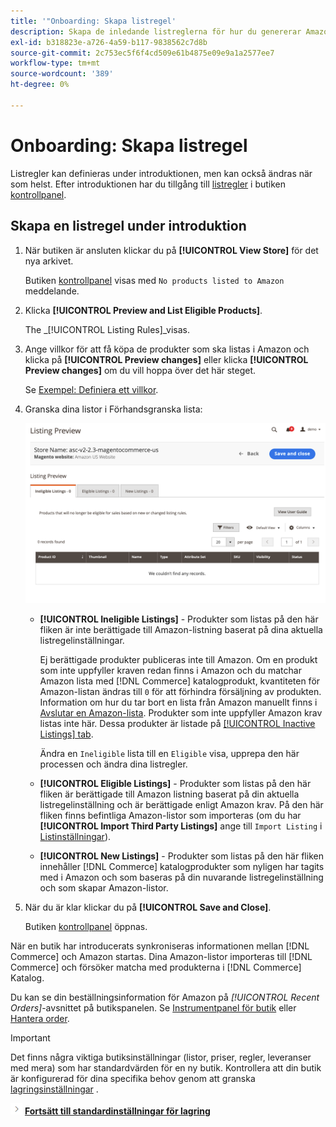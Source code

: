 ```yaml
---
title: '"Onboarding: Skapa listregel'
description: Skapa de inledande listreglerna för hur du genererar Amazon-listor när du slutför processen för registrering av Amazon-försäljningskanal [!DNL Commerce] produkter.
exl-id: b318823e-a726-4a59-b117-9838562c7d8b
source-git-commit: 2c753ec5f6f4cd509e61b4875e09e9a1a2577ee7
workflow-type: tm+mt
source-wordcount: '389'
ht-degree: 0%

---
```


# Onboarding: Skapa listregel

Listregler kan definieras under introduktionen, men kan också ändras när som helst. Efter introduktionen har du tillgång till [listregler](./listing-rules.md) i butiken [kontrollpanel](./amazon-store-dashboard.md).

## Skapa en listregel under introduktion

1. När butiken är ansluten klickar du på **[!UICONTROL View Store]** för det nya arkivet.

   Butiken [kontrollpanel](./amazon-store-dashboard.md) visas med `No products listed to Amazon` meddelande.

1. Klicka **[!UICONTROL Preview and List Eligible Products]**.

   The _[!UICONTROL Listing Rules]_visas.

1. Ange villkor för att få köpa de produkter som ska listas i Amazon och klicka på **[!UICONTROL Preview changes]** eller klicka **[!UICONTROL Preview changes]** om du vill hoppa över det här steget.

   Se [Exempel: Definiera ett villkor](./ob-define-condition-example.md).

1. Granska dina listor i Förhandsgranska lista:

   ![Förhandsgranskning av lista](assets/amazon-ob-listing-preview.png)

   - **[!UICONTROL Ineligible Listings]** - Produkter som listas på den här fliken är inte berättigade till Amazon-listning baserat på dina aktuella listregelinställningar.

      Ej berättigade produkter publiceras inte till Amazon. Om en produkt som inte uppfyller kraven redan finns i Amazon och du matchar Amazon lista med [!DNL Commerce] katalogprodukt, kvantiteten för Amazon-listan ändras till `0` för att förhindra försäljning av produkten. Information om hur du tar bort en lista från Amazon manuellt finns i [Avslutar en Amazon-lista](./end-listings-manually.md). Produkter som inte uppfyller Amazon krav listas inte här. Dessa produkter är listade på [[!UICONTROL Inactive Listings] tab](./inactive-listings.md).

      Ändra en `Ineligible` lista till en `Eligible` visa, upprepa den här processen och ändra dina listregler.

   - **[!UICONTROL Eligible Listings]** - Produkter som listas på den här fliken är berättigade till Amazon listning baserat på din aktuella listregelinställning och är berättigade enligt Amazon krav. På den här fliken finns befintliga Amazon-listor som importeras (om du har **[!UICONTROL Import Third Party Listings]** ange till `Import Listing` i [Listinställningar](./listing-settings.md)).

   - **[!UICONTROL New Listings]** - Produkter som listas på den här fliken innehåller [!DNL Commerce] katalogprodukter som nyligen har tagits med i Amazon och som baseras på din nuvarande listregelinställning och som skapar Amazon-listor.

1. När du är klar klickar du på **[!UICONTROL Save and Close]**.

   Butiken [kontrollpanel](./amazon-store-dashboard.md) öppnas.

När en butik har introducerats synkroniseras informationen mellan [!DNL Commerce] och Amazon startas. Dina Amazon-listor importeras till [!DNL Commerce] och försöker matcha med produkterna i [!DNL Commerce] Katalog.

Du kan se din beställningsinformation för Amazon på _[!UICONTROL Recent Orders]_-avsnittet på butikspanelen. Se [Instrumentpanel för butik](./amazon-store-dashboard.md) eller [Hantera order](./managing-orders.md).

>[!IMPORTANT]
>
>Det finns några viktiga butiksinställningar (listor, priser, regler, leveranser med mera) som har standardvärden för en ny butik. Kontrollera att din butik är konfigurerad för dina specifika behov genom att granska [lagringsinställningar](./default-store-settings.md) .

![Nästa ikon](assets/btn-next.png) [**Fortsätt till standardinställningar för lagring**](./default-store-settings.md)
